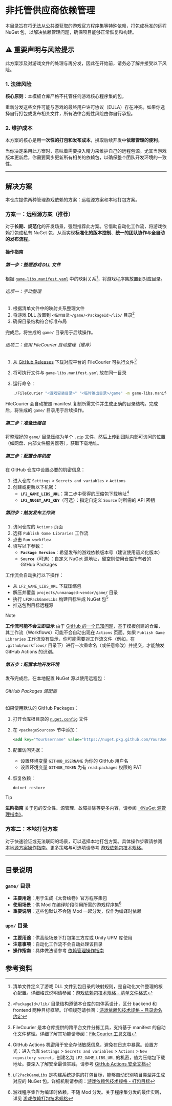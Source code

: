 # 非托管供应商依赖管理

本目录旨在将无法从公共源获取的游戏官方程序集等特殊依赖，打包成标准的远程 NuGet 包，以解决依赖管理问题，确保项目能够正常恢复和构建。

## ⚠️ 重要声明与风险提示

此方案涉及对游戏文件的处理与再分发，因此在开始前，请务必了解并接受以下风险。

### 1. 法律风险

**核心原则**：本模板仓库严格不托管任何游戏核心程序集的包。

重新分发这些文件可能与游戏的最终用户许可协议（EULA）存在冲突。如果你选择自行打包或发布相关文件，所有法律合规性风险由你自行承担。

### 2. 维护成本

本方案的核心是用**一次性的打包和发布成本**，换取后续开发中**依赖管理的便利**。

当你决定采用此方案时，意味着需要投入精力来维护自己的远程包源。尤其当游戏版本更新后，你需要同步更新所有相关的依赖包，以确保整个团队开发环境的一致性。

---

## 解决方案

本仓库提供两种管理游戏依赖的方案：远程源方案和本地打包方案。

### 方案一：远程源方案（推荐）

对于**长期、规范化**的开发场景，强烈推荐此方案。它借助自动化工作流，将游戏依赖打包成私有 NuGet 包，从而实现**标准化的版本控制**、**统一的团队协作**与**全自动的发布流程**。

#### 操作指南

##### 第一步：整理游戏 DLL 文件

根据 [`game-libs.manifest.yaml`](game/game-libs.manifest.yaml) 中的映射关系[^1]，将游戏程序集放置到对应目录。

###### 选项一：手动整理

1. 根据清单文件中的映射关系整理文件
2. 将游戏 DLL 放置到 `<临时目录>/game/<PackageId>/lib/` 目录[^2]
3. 确保目录结构符合标准布局

完成后，将生成的 `game/` 目录用于后续操作。

###### 选项二：使用 FileCourier 自动整理（推荐）

1. 从 [GitHub Releases](https://github.com/iplaylf2/lf2-taiwu-mods/releases) 下载对应平台的 FileCourier 可执行文件[^3]
2. 将可执行文件与 `game-libs.manifest.yaml` 放在同一目录
3. 运行命令：

   ```bash
   ./FileCourier "<游戏安装目录>" "<临时输出目录>/game" -m game-libs.manifest.yaml
   ```

FileCourier 会自动按照 manifest 复制所需文件并生成正确的目录结构。完成后，将生成的 `game/` 目录用于后续操作。

##### 第二步：准备压缩包

将整理好的 `game/` 目录压缩为单个 `.zip` 文件，然后上传到团队内部可访问的位置（如网盘、内部文件服务器等），获取下载地址。

##### 第三步：配置仓库机密

在 GitHub 仓库中设置必要的机密信息：

1. 进入仓库 `Settings` > `Secrets and variables` > `Actions`
2. 创建或更新以下机密：
   - **`LF2_GAME_LIBS_URL`**：第二步中获得的压缩包下载地址[^4]
   - **`LF2_NUGET_API_KEY`**（可选）：指定自定义 `Source` 时所需的 API 密钥

##### 第四步：触发发布工作流

1. 访问仓库的 `Actions` 页面
2. 选择 `Publish Game Libraries` 工作流
3. 点击 `Run workflow`
4. 填写以下参数：
   - **`Package Version`**：希望发布的游戏依赖版本号（建议使用语义化版本）
   - **`Source`**（可选）：自定义 NuGet 源地址，留空则使用仓库所有者的 GitHub Packages

工作流会自动执行以下操作：

- 从 `LF2_GAME_LIBS_URL` 下载压缩包
- 解压并覆盖 `projects/unmanaged-vendor/game/` 目录
- 执行 `LF2PackGameLibs` 构建目标生成 NuGet 包[^5]
- 推送包到目标远程源

> [!NOTE]
> **工作流可能不会立即显示**
> 由于 [GitHub 的一个已知问题](https://github.com/orgs/community/discussions/25219)，基于模板创建的仓库，其工作流（Workflows）可能不会自动出现在 `Actions` 页面。如果 `Publish Game Libraries` 工作流没有显示，你可能需要对工作流文件（例如，在 `.github/workflows/` 目录下）进行一次重命名（或任意修改）并提交，才能触发 GitHub Actions 的识别。

##### 第五步：配置本地开发环境

发布完成后，在本地配置 NuGet 源以使用远程包：

###### GitHub Packages 源配置

如果使用默认的 GitHub Packages：

1. 打开仓库根目录的 [`nuget.config`](../../nuget.config) 文件
2. 在 `<packageSources>` 节中添加：

   ```xml
   <add key="YourUsername" value="https://nuget.pkg.github.com/YourUsername/index.json" />
   ```

3. 配置访问凭据：
   - 设置环境变量 `GITHUB_USERNAME` 为你的 GitHub 用户名
   - 设置环境变量 `GITHUB_TOKEN` 为有 `read:packages` 权限的 PAT

4. 恢复依赖：

   ```bash
   dotnet restore
   ```

> [!TIP]
> **进阶指南**
> 关于包的安全性、源管理、故障排除等更多内容，请参阅 [《NuGet 源管理指南》](../../docs/how-to/nuget-source-management.md)。

### 方案二：本地打包方案

对于快速验证或无法联网的场景，可以选择本地打包方案。具体操作步骤请参阅 [本地源方案操作指南](../../docs/how-to/game-libs-local-setup.md)。更多策略与可选项请参考 [游戏依赖包技术规格](../../docs/reference/game-libs-packaging.md)。

---

## 目录说明

### `game/` 目录

- **主要用途**：用于生成《太吾绘卷》官方程序集包
- **使用场景**：供 Mod 在编译阶段引用所需的游戏程序集[^6]
- **重要说明**：这些包默认不会随 Mod 一起分发，仅作为编译时依赖

### `upm/` 目录

- **主要用途**：供高级场景下打包第三方库或 Unity UPM 库使用
- **注意事项**：自动化工作流不会自动处理该目录
- **操作指南**：具体做法请参考 [依赖管理操作指南](../../docs/how-to/dependency-management.md)

## 参考资料

[^1]: 清单文件定义了游戏 DLL 文件到包目录的映射规则，是自动化文件整理的核心配置。详细格式说明请参阅：[游戏依赖包技术规格 - 清单文件格式](../../docs/reference/game-libs-packaging.md#清单文件格式)
[^2]: `<PackageId>/lib/` 目录结构遵循本仓库的包体系设计，区分 backend 和 frontend 两种目标框架。详细规范请参阅：[游戏依赖包技术规格 - 目录命名约定](../../docs/reference/game-libs-packaging.md#目录命名约定)
[^3]: FileCourier 是本仓库提供的跨平台文件分拣工具，支持基于 manifest 的自动化文件整理。详细了解其功能请参阅：[FileCourier 工具文档](tools/FileCourier/README.md)
[^4]: GitHub Actions 机密用于安全存储敏感信息，避免在日志中暴露。设置方式：进入仓库 `Settings` > `Secrets and variables` > `Actions` > `New repository secret`，创建名为 `LF2_GAME_LIBS_URL` 的机密，值为压缩包下载地址。要深入了解安全最佳实践，请参考 [GitHub Actions 安全文档](https://docs.github.com/zh-cn/actions/security-guides/using-secrets-in-github-actions)
[^5]: `LF2PackGameLibs` 是构建系统提供的打包目标，能够自动识别项目类型并生成对应的 NuGet 包。详细机制请参阅：[游戏依赖包技术规格 - 打包目标](../../docs/reference/game-libs-packaging.md#打包目标)
[^6]: 游戏程序集作为编译时依赖，不随 Mod 分发。关于程序集分发的最佳实践，详见 [游戏依赖打包技术规格](../../docs/reference/game-libs-packaging.md)
